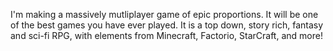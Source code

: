 I'm making a massively mutliplayer game of epic proportions. It will be one of the best games you have ever played. It is a top down, story rich, fantasy and sci-fi RPG,
with elements from Minecraft, Factorio, StarCraft, and more!

